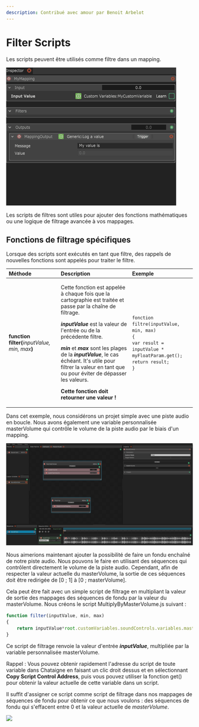 ```yaml
---
description: Contribué avec amour par Benoit Arbelot
---
```


# Filter Scripts

Les scripts peuvent être utilisés comme filtre dans un mapping.

![](../../.gitbook/assets/filterscript_creation.gif)

Les scripts de filtres sont utiles pour ajouter des fonctions mathématiques ou une logique de filtrage avancée à vos mappages.

## Fonctions de filtrage spécifiques <a id="condition-specific-methods-the-local-object"></a>

Lorsque des scripts sont exécutés en tant que filtre, des rappels de nouvelles fonctions sont appelés pour traiter le filtre.

<table>
  <thead>
    <tr>
      <th style="text-align:left">M&#xE9;thode</th>
      <th style="text-align:left">Description</th>
      <th style="text-align:left">Exemple</th>
    </tr>
  </thead>
  <tbody>
    <tr>
      <td style="text-align:left"><b>function filter(</b><em>inputValue, min, max</em><b>)</b>
      </td>
      <td style="text-align:left">
        <p>Cette fonction est appel&#xE9;e &#xE0; chaque fois que la cartographie
          est trait&#xE9;e et passe par la cha&#xEE;ne de filtrage.</p>
        <p><em><b>inputValue</b></em> est la valeur de l&apos;entr&#xE9;e ou de la
          pr&#xE9;c&#xE9;dente filtre.</p>
        <p><em><b>min</b></em> et <em><b>max</b></em> sont les plages de la <em><b>inputValue</b></em>,
          le cas &#xE9;ch&#xE9;ant. It&apos;s utile pour filtrer la valeur en tant
          que ou pour &#xE9;viter de d&#xE9;passer les valeurs.
          <br />
        </p>
        <p><b>Cette fonction doit retourner une valeur !</b>
        </p>
      </td>
      <td style="text-align:left"><code>fonction filtre(inputValue, min, max)<br />{<br />var result = inputValue * myFloatParam.get();<br />return result;<br />}</code>
      </td>
    </tr>
  </tbody>
</table>

Dans cet exemple, nous considérons un projet simple avec une piste audio en boucle. Nous avons également une variable personnalisée masterVolume qui contrôle le volume de la piste audio par le biais d'un mapping.

![](../../.gitbook/assets/filterscript_mastervolumeexample_presentation.gif)

Nous aimerions maintenant ajouter la possibilité de faire un fondu enchaîné de notre piste audio. Nous pouvons le faire en utilisant des séquences qui contrôlent directement le volume de la piste audio. Cependant, afin de respecter la valeur actuelle du masterVolume, la sortie de ces séquences doit être redirigée de \[0 ; 1\] à \[0 ; masterVolume\].

Cela peut être fait avec un simple script de filtrage en multipliant la valeur de sortie des mappages des séquences de fondu par la valeur du masterVolume. Nous créons le script MultiplyByMasterVolume.js suivant :

```javascript
function filter(inputValue, min, max)
{
    return inputValue*root.customVariables.soundControls.variables.masterVolume.masterVolume.get();
}
```

Ce script de filtrage renvoie la valeur d'entrée _**inputValue**_, multipliée par la variable personnalisée masterVolume.

Rappel : Vous pouvez obtenir rapidement l'adresse du script de toute variable dans Chataigne en faisant un clic droit dessus et en sélectionnant **Copy Script Control Address**, puis vous pouvez utiliser la fonction get\(\) pour obtenir la valeur actuelle de cette variable dans un script.

Il suffit d'assigner ce script comme script de filtrage dans nos mappages de séquences de fondu pour obtenir ce que nous voulons : des séquences de fondu qui s'effacent entre 0 et la valeur actuelle de _masterVolume_.

![](https://github.com/benkuper/Chataigne-docs/tree/bac6ba7716487d7be43356e615dd2ad36775bc1b/.gitbook/assets/filterscript_mastervolumeexemple_withfilterscript.gif)

